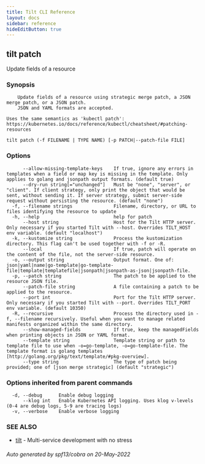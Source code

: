 ```yaml
---
title: Tilt CLI Reference
layout: docs
sidebar: reference
hideEditButton: true
---
```

## tilt patch

Update fields of a resource

### Synopsis


		Update fields of a resource using strategic merge patch, a JSON merge patch, or a JSON patch.
		JSON and YAML formats are accepted.

    Uses the same semantics as 'kubectl patch':
    https://kubernetes.io/docs/reference/kubectl/cheatsheet/#patching-resources


```
tilt patch (-f FILENAME | TYPE NAME) [-p PATCH|--patch-file FILE]
```

### Options

```
      --allow-missing-template-keys    If true, ignore any errors in templates when a field or map key is missing in the template. Only applies to golang and jsonpath output formats. (default true)
      --dry-run string[="unchanged"]   Must be "none", "server", or "client". If client strategy, only print the object that would be sent, without sending it. If server strategy, submit server-side request without persisting the resource. (default "none")
  -f, --filename strings               Filename, directory, or URL to files identifying the resource to update
  -h, --help                           help for patch
      --host string                    Host for the Tilt HTTP server. Only necessary if you started Tilt with --host. Overrides TILT_HOST env variable. (default "localhost")
  -k, --kustomize string               Process the kustomization directory. This flag can't be used together with -f or -R.
      --local                          If true, patch will operate on the content of the file, not the server-side resource.
  -o, --output string                  Output format. One of: json|yaml|name|go-template|go-template-file|template|templatefile|jsonpath|jsonpath-as-json|jsonpath-file.
  -p, --patch string                   The patch to be applied to the resource JSON file.
      --patch-file string              A file containing a patch to be applied to the resource.
      --port int                       Port for the Tilt HTTP server. Only necessary if you started Tilt with --port. Overrides TILT_PORT env variable. (default 10350)
  -R, --recursive                      Process the directory used in -f, --filename recursively. Useful when you want to manage related manifests organized within the same directory.
      --show-managed-fields            If true, keep the managedFields when printing objects in JSON or YAML format.
      --template string                Template string or path to template file to use when -o=go-template, -o=go-template-file. The template format is golang templates [http://golang.org/pkg/text/template/#pkg-overview].
      --type string                    The type of patch being provided; one of [json merge strategic] (default "strategic")
```

### Options inherited from parent commands

```
  -d, --debug      Enable debug logging
      --klog int   Enable Kubernetes API logging. Uses klog v-levels (0-4 are debug logs, 5-9 are tracing logs)
  -v, --verbose    Enable verbose logging
```

### SEE ALSO

* [tilt](tilt.html)	 - Multi-service development with no stress

###### Auto generated by spf13/cobra on 20-May-2022
